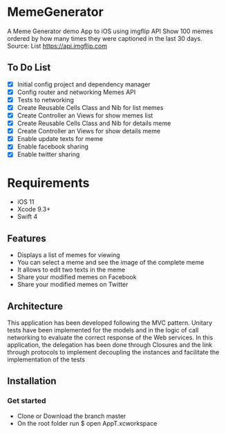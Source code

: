 # MemeGenerator
A Meme Generator demo App to iOS using imgflip API
Show 100 memes ordered by how many times they were captioned in the last 30 days. Source: List https://api.imgflip.com

## To Do List

- [x] Initial config project and dependency manager
 - [x] Config router and networking Memes API
- [x] Tests to networking
- [x] Create Reusable Cells Class and Nib for list memes
- [x] Create Controller an Views for show memes list
- [x] Create Reusable Cells Class and Nib for details meme
- [x] Create Controller an Views for show details meme
- [x] Enable update texts for meme
- [x] Enable facebook sharing
- [x] Enable twitter sharing

# Requirements

- iOS 11
- Xcode 9.3+
- Swift 4

## Features

* Displays a list of memes for viewing
* You can select a meme and see the image of the complete meme 
* It allows to edit two texts in the meme
* Share your modified memes on Facebook
* Share your modified memes on Twitter

## Architecture

This application has been developed following the MVC pattern.
Unitary tests have been implemented for the models and in the logic of call networking to evaluate the correct response of the Web services.
In this application, the delegation has been done through Closures and the link through protocols to implement decoupling the instances and facilitate the implementation of the tests

## Installation

### Get started
* Clone or Download the branch master
* On the root folder run $ open AppT.xcworkspace


